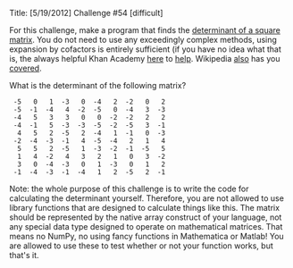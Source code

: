 Title: [5/19/2012] Challenge #54 [difficult]

For this challenge, make a program that finds the [determinant of a square matrix](http://en.wikipedia.org/wiki/Determinant#Calculation). You do not need to use any exceedingly complex methods, using expansion by cofactors is entirely sufficient (if you have no idea what that is, the always helpful Khan Academy [here](http://www.khanacademy.org/math/linear-algebra/v/linear-algebra--3x3-determinant) to [help](http://www.khanacademy.org/math/linear-algebra/v/linear-algebra--nxn-determinant). Wikipedia [also](http://en.wikipedia.org/wiki/Laplace_expansion) has you [covered](http://en.wikipedia.org/wiki/Cofactor_(linear_algebra\))).

What is the determinant of the following matrix?
    
     -5   0   1  -3   0  -4   2  -2   0   2
     -5  -1  -4   4  -2  -5   0  -4   3  -3
     -4   5   3   3   0   0  -2  -2   2   2
     -4  -1   5  -3  -3  -5  -2  -5   3  -1
      4   5   2  -5   2  -4   1  -1   0  -3
     -2  -4  -3  -1   4  -5  -4   2   1   4
      5   5   2  -5   1  -3  -2  -1  -5   5
      1   4  -2   4   3   2   1   0   3  -2
      3   0  -4  -3   0   1  -3   0   1   2
     -1  -4  -3  -1  -4   1   2  -5   2  -1
     
Note: the whole purpose of this challenge is to write the code for calculating the determinant yourself. Therefore, you are not allowed to use library functions that are designed to calculate things like this. The matrix should be represented by the native array construct of your language, not any special data type designed to operate on mathematical matrices. That means no NumPy, no using fancy functions in Mathematica or Matlab! You are allowed to use these to test whether or not your function works, but that's it. 
